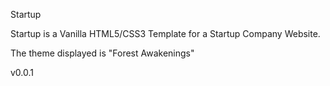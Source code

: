 Startup

Startup is a Vanilla HTML5/CSS3 Template for a Startup Company Website.

The theme displayed is "Forest Awakenings"

v0.0.1




